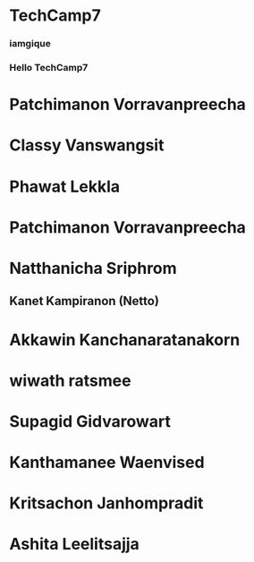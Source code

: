 # TechCamp7
### iamgique
### Hello TechCamp7

# Patchimanon Vorravanpreecha
# Classy Vanswangsit
# Phawat Lekkla
# Patchimanon Vorravanpreecha
# Natthanicha Sriphrom
## Kanet Kampiranon (Netto)
# Akkawin Kanchanaratanakorn
# wiwath ratsmee
# Supagid Gidvarowart
# Kanthamanee Waenvised
# Kritsachon Janhompradit
# Ashita Leelitsajja



